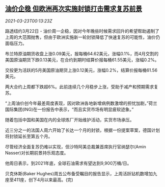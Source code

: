 <!--1616459463000-->
[油价企稳 但欧洲再次实施封锁打击需求复苏前景](https://cn.reuters.com/article/oil-close-0322-mon-idCNKBS2BF00N)
------

<div><i>2021-03-23T00:13:23Z</i></div><p>路透纽约3月22日 - 油价周一企稳，因对今年晚些时候需求回升的希望帮助遏制了上周的大范围抛售，但由于欧洲实施新一轮封锁降低了快速复苏的可能性，油价仍面临压力。</p><p>布兰特原油期货收盘上涨0.09美元，报每桶64.62美元，涨幅0.1%，而4月交割的美国原油期货下跌0.13美元，在合约到期时结算价报每桶61.55美元，涨幅0.2%。</p><p>交投更为活跃的5月美国原油期货上涨0.12美元，涨幅0.2%，结算价报每桶61.56美元。</p><p>两大合约上周都下跌超6%。此前连续几个月稳步上涨，受助于减产和预期需求复苏。</p><p>“上周油价创今年最差周度表现，因对欧洲各地新增病例数激增的担忧加剧，”荷兰国际集团(ING)在一份报告中表示，“而且实货市场有明显疲软迹象。”</p><p>随着包括中国和美国在内的全球炼厂开始维护活动，实货市场承压。</p><p>近三分之一的法国人周六开始了长达一个月的封锁，根据一份提案草案，德国计划将封锁延长至第五个月。</p><p>尽管经济全面复苏仍难以实现，但沙特阿美总裁兼首席执行官纳瑟尔(Amin Nasser)对长期前景持乐观态度。</p><p>他周日表示，到2021年底，全球石油需求有望达到9,900万桶/日。</p><p>贝克休斯(Baker Hughes)周五公布备受瞩目的报告显示，上周活跃钻机数增加九座至411座，创下4月以来最高。(完)</p>
